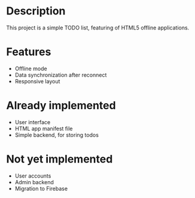 # Description
This project is a simple TODO list, featuring of HTML5 offline applications.

# Features
* Offline mode
* Data synchronization after reconnect
* Responsive layout

# Already implemented
* User interface
* HTML app manifest file
* Simple backend, for storing todos

# Not yet implemented
* User accounts
* Admin backend
* Migration to Firebase